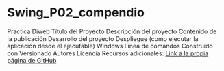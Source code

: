 # Swing_P02_compendio
Practica Diweb
Título del Proyecto
Descripción del proyecto
Contenido de la publicación
Desarrollo del proyecto
Despliegue (como ejecutar la aplicación desde el ejecutable)
Windows
Línea de comandos
Construido con
Versionado
Autores
Licencia
Recursos adicionales:
[Link a la propia página de GitHub](https://github.com/PRATSTHEONE/Swing_P02_compendio.git)